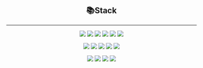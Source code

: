 <h2 align="center">📚Stack</h2>	

---

<p align="center">
	<img src="https://img.shields.io/badge/JAVA-007396?style=for-the-badge&logo=java&logoColor=white">
	<img src="https://img.shields.io/badge/hibernate-59666C?style=for-the-badge&logo=hibernate&logoColor=white">
	<img src="https://img.shields.io/badge/Spring Boot-6DB33F?style=for-the-badge&logo=Spring Boot&logoColor=white">
 	<img src="https://img.shields.io/badge/python-3776AB?style=for-the-badge&logo=python&logoColor=white">
	<img src="https://img.shields.io/badge/django-092E20?style=for-the-badge&logo=django&logoColor=white">
	<img src="https://img.shields.io/badge/Flutter-02569B?style=for-the-badge&logo=Flutter&logoColor=white">
</p>
<p align="center">
	<img src="https://img.shields.io/badge/JavaScript-F7DF1E?style=for-the-badge&logo=JavaScript&logoColor=black">
	<img src="https://img.shields.io/badge/jQuery-0769AD?style=for-the-badge&logo=jQuery&logoColor=black">
	<img src="https://img.shields.io/badge/HTML5-E34F26?style=for-the-badge&logo=HTML5&logoColor=black">
	<img src="https://img.shields.io/badge/CSS3-1572B6?style=for-the-badge&logo=CSS3&logoColor=black">
	<img src="https://img.shields.io/badge/mysql-4479A1?style=for-the-badge&logo=mysql&logoColor=white">
</p>
<p align="center">
	<img src="https://img.shields.io/badge/Linux-FCC624?style=for-the-badge&logo=Linux&logoColor=white">
	<img src="https://img.shields.io/badge/macOS-000000?style=for-the-badge&logo=macOS&logoColor=white">
	<img src="https://img.shields.io/badge/Visual Studio-000000?style=for-the-badge&logo=Visual Studio&logoColor=white">
	<img src="https://img.shields.io/badge/IntelliJ IDEA-5C2D91?style=for-the-badge&logo=IntelliJ IDEA&logoColor=white">
</p>


